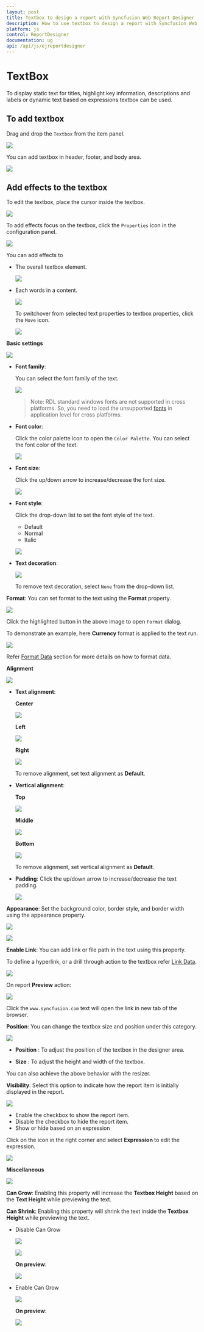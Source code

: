 ```yaml
---
layout: post
title: Textbox to design a report with Syncfusion Web Report Designer
description: How to use textbox to design a report with Syncfusion Web Report Designer
platform: js
control: ReportDesigner
documentation: ug
api: /api/js/ejreportdesigner
---
```


# TextBox

To display static text for titles, highlight key information, descriptions and labels or dynamic text based on expressions textbox can be used.

## To add textbox

 Drag and drop the `Textbox` from the item panel.

![](Textbox-images/Textbox-Drag.png)

You can add textbox in header, footer, and body area.

![](Textbox-images/Multiple-Textbox.png)

## Add effects to the textbox

To edit the textbox, place the cursor inside the textbox.

![](Textbox-images/Textbox-Edit.png)

To add effects focus on the textbox, click the `Properties` icon in the configuration panel.

![](Textbox-images/Properties-Icon.png)

You can add effects to 
   
* The overall textbox element.

  ![](Textbox-images/Textbox-Properties.png)

* Each words in a content.

  ![](Textbox-images/Textbox-Selectedtext.png)

  To switchover from selected text properties to textbox properties, click the `Move` icon.

  ![](Textbox-images/Switch-Move-icon.png)

**Basic settings**

![](Textbox-images/BasicSettings-Field.png)

* **Font family**: 

    You can select the font family of the text.

    ![](Textbox-images/Font-Family.png)

  > Note: RDL standard windows fonts are not supported in cross platforms. So, you need to load the unsupported [fonts](/report-platform/ReportDesigner/Web/how-to/Load-Unsupported-Fonts) in application level for cross platforms.

* **Font color**:

   Click the color palette icon to open the `Color Palette`. You can select the font color of the text.

   ![](Textbox-images/Color-Palette.png)

* **Font size**:

   Click the up/down arrow to increase/decrease the font size.

   ![](Textbox-images/Font-Size.png)

* **Font style**:

   Click the drop-down list to set the font style of the text.

   * Default
   * Normal
   * Italic

   ![](Textbox-images/FOnt-Style.png)

* **Text decoration**:

   ![](Textbox-images/Text-Decoration.png)
   
   To remove text decoration, select `None` from the drop-down list.

 **Format**: You can set format to the text using the **Format** property.

  ![](Textbox-images/Format-Textbox.png)
  
Click the highlighted button in the above image to open `Format` dialog.

To demonstrate an example, here **Currency** format is applied to the text run.

![](Textbox-images/Apply-Format.png)

Refer [Format Data](/js/ReportDesigner/Compose-Report/Format-Data) section for more details on how to format data.

**Alignment**

![](Textbox-images/Textbox-Alignment.png)

* **Text alignment**:

   **Center**

     ![](Textbox-images/Center-ALignment.png)

   **Left**

    ![](Textbox-images/Left-Alignment.png)

   **Right**

    ![](Textbox-images/Right-Alignment.png)

   To remove alignment, set text alignment as **Default**.

 * **Vertical alignment**:

     **Top**

    ![](Textbox-images/Top-Alignment.png)

      **Middle**

      ![](Textbox-images/Middle-Alignment.png)

      **Bottom**
           
      ![](Textbox-images/Bottom-Alignment.png)

    To remove alignment, set vertical alignment as **Default**.

  * **Padding**: Click the up/down arrow to increase/decrease the  text padding.
    
    ![](Textbox-images/Padding-Alignment.png)

**Appearance**: Set the background color, border style, and border width using the appearance property.

  ![](Textbox-images/Appearance.png)

  ![](Textbox-images/Appearance-Textbox.png)

**Enable Link**: You can add link or file path in the text using this property. 

To define a hyperlink, or a drill through action to the textbox refer [Link Data](/js/ReportDesigner/Compose-Report/Link-Data).

  ![](Textbox-images/EnableLink-URL-Save.png)

On report **Preview** action:

  ![](Textbox-images/Enable-Link-URLGrid.png)

Click the `www.syncfusion.com` text will open the link in new tab of the browser.

**Position**: You can change the textbox size and position under this category.  

![](Textbox-images/Position.png)
    
   * **Position** : To adjust the position of the textbox in the designer area.

   * **Size** : To adjust the height and width of the textbox.

You can also achieve the above behavior with the resizer.

**Visibility**: Select this option to indicate how the report item is initially displayed in the report.

![](Textbox-images/Visibility.png)

* Enable  the checkbox to show the report item.
* Disable the checkbox to hide the report item.
* Show or hide based on an expression

Click on the icon in the right corner and select **Expression** to edit the expression.

![](Textbox-images/Visibility2.png)

**Miscellaneous**

![](Textbox-images/Miscellenous.png)

 **Can Grow**: Enabling this property will increase the **Textbox Height** based on the **Text Height** while previewing the text.

**Can Shrink**: Enabling this property will shrink the text inside the **Textbox Height** while previewing the text.

   * Disable Can Grow

      ![](Textbox-images/Can-Grow-disableField.png)

      ![](Textbox-images/Can-Grow-disable.png)

      **On preview**:

        ![](Textbox-images/Preview-CanGrow.png)

  * Enable Can Grow

      ![](Textbox-images/Can-Grow-enable.png)

      **On preview**:

      ![](Textbox-images/Preview-CanGrowEnable.png)

 


